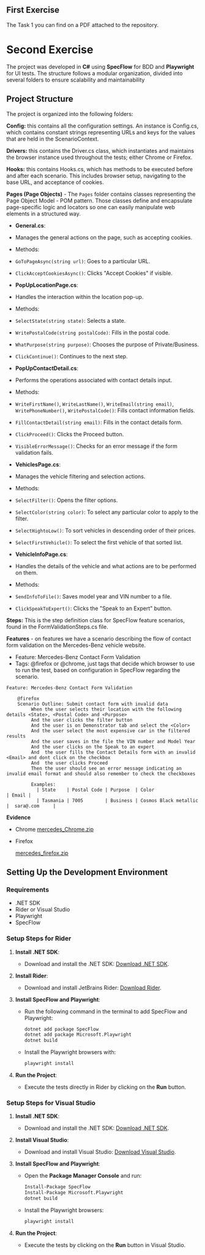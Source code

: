 ## First Exercise 

The Task 1 you can find on a PDF attached to the repository.

# Second Exercise 

The project was developed in **C#** using **SpecFlow** for BDD and **Playwright** for UI tests. The structure follows a modular organization, divided into several folders to ensure scalability and maintainability

## Project Structure

The project is organized into the following folders: 

**Config:** this contains all the configuration settings. An instance is Config.cs, which contains constant strings representing URLs and keys for the values that are held in the ScenarioContext.

**Drivers:** this contains the Driver.cs class, which instantiates and maintains the browser instance used throughout the tests; either Chrome or Firefox.

**Hooks:** this contains Hooks.cs, which has methods to be executed before and after each scenario. This includes browser setup, navigating to the base URL, and acceptance of cookies.

 **Pages (Page Objects)** - The `Pages` folder contains classes representing the Page Object Model - POM pattern. Those classes define and encapsulate page-specific logic and locators so one can easily manipulate web elements in a structured way.

- **General.cs**:
- Manages the general actions on the page, such as accepting cookies.
- Methods:
- `GoToPageAsync(string url)`: Goes to a particular URL.
- `ClickAcceptCookiesAsync()`: Clicks "Accept Cookies" if visible.

- **PopUpLocationPage.cs**:
- Handles the interaction within the location pop-up.
- Methods:
- `SelectState(string state)`: Selects a state.
- `WritePostalCode(string postalCode)`: Fills in the postal code.
- `WhatPurpose(string purpose)`: Chooses the purpose of Private/Business.
- `ClickContinue()`: Continues to the next step.

- **PopUpContactDetail.cs**:
- Performs the operations associated with contact details input.
- Methods:
- `WriteFirstName()`, `WriteLastName()`, `WriteEmail(string email)`, `WritePhoneNumber()`, `WritePostalCode()`: Fills contact information fields.
- `FillContactDetail(string email)`: Fills in the contact details form.
- `ClickProceed()`: Clicks the Proceed button.
- `VisibleErrorMessage()`: Checks for an error message if the form validation fails.

- **VehiclesPage.cs**:
- Manages the vehicle filtering and selection actions.
- Methods:
- `SelectFilter()`: Opens the filter options.
- `SelectColor(string color)`: To select any particular color to apply to the filter.
- `SelectHightoLow()`: To sort vehicles in descending order of their prices.
- `SelectFirstVehicle()`: To select the first vehicle of that sorted list.

- **VehicleInfoPage.cs**:
- Handles the details of the vehicle and what actions are to be performed on them.
- Methods:
- `SendInfoToFile()`: Saves model year and VIN number to a file.
- `ClickSpeakToExpert()`: Clicks the "Speak to an Expert" button.

**Steps:** This is the step definition class for SpecFlow feature scenarios, found in the FormValidationSteps.cs file.

**Features** - on features we have a scenario describing the flow of contact form validation on the Mercedes-Benz vehicle website. 

- Feature: Mercedes-Benz Contact Form Validation
- Tags: @firefox or @chrome, just tags that decide which browser to use to run the test, based on configuration in SpecFlow regarding the scenario.

```
Feature: Mercedes-Benz Contact Form Validation

    @firefox
    Scenario Outline: Submit contact form with invalid data
         When the user selects their location with the following details <State>, <Postal Code> and <Purpose>
         And the user clicks the filter button
         And the user is on Demonstrator tab and select the <Color>
         And the user select the most expensive car in the filtered results
         And the user saves in the file the VIN number and Model Year
         And the user clicks on the Speak to an expert
         And  the user fills the Contact Details form with an invalid <Email> and dont click on the checkbox
         And  the user clicks Proceed
         Then the user should see an error message indicating an invalid email format and should also remember to check the checkboxes
         
         Examples:
           | State    | Postal Code | Purpose  | Color                 | Email |
           | Tasmania | 7005        | Business | Cosmos Black metallic |  sara@.com     |
```

**Evidence**

- Chrome
[mercedes_Chrome.zip](https://github.com/user-attachments/files/17535521/mercedes_Chrome.zip)

- Firefox

  [mercedes_firefox.zip](https://github.com/user-attachments/files/17535519/mercedes_firefox.zip)


## Setting Up the Development Environment

### Requirements

- .NET SDK
- Rider or Visual Studio
- Playwright
- SpecFlow

### Setup Steps for **Rider**

1. **Install .NET SDK**:
   - Download and install the .NET SDK: [Download .NET SDK](https://dotnet.microsoft.com/download).
   
2. **Install Rider**:
   - Download and install JetBrains Rider: [Download Rider](https://www.jetbrains.com/rider/download/).

3. **Install SpecFlow and Playwright**:
   - Run the following command in the terminal to add SpecFlow and Playwright:
     ```bash
     dotnet add package SpecFlow
     dotnet add package Microsoft.Playwright
     dotnet build
     ```
   - Install the Playwright browsers with:
     ```bash
     playwright install
     ```

4. **Run the Project**:
   - Execute the tests directly in Rider by clicking on the **Run** button.

### Setup Steps for **Visual Studio**

1. **Install .NET SDK**:
   - Download and install the .NET SDK: [Download .NET SDK](https://dotnet.microsoft.com/download).

2. **Install Visual Studio**:
   - Download and install Visual Studio: [Download Visual Studio](https://visualstudio.microsoft.com/).

3. **Install SpecFlow and Playwright**:
   - Open the **Package Manager Console** and run:
     ```bash
     Install-Package SpecFlow
     Install-Package Microsoft.Playwright
     dotnet build
     ```
   - Install the Playwright browsers:
     ```bash
     playwright install
     ```

4. **Run the Project**:
   - Execute the tests by clicking on the **Run** button in Visual Studio.
